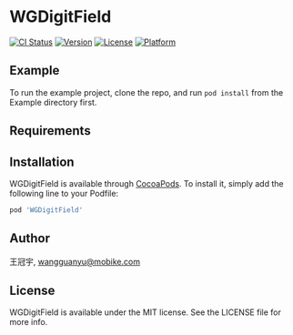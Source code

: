 # WGDigitField

[![CI Status](https://img.shields.io/travis/王冠宇/WGDigitField.svg?style=flat)](https://travis-ci.org/王冠宇/WGDigitField)
[![Version](https://img.shields.io/cocoapods/v/WGDigitField.svg?style=flat)](https://cocoapods.org/pods/WGDigitField)
[![License](https://img.shields.io/cocoapods/l/WGDigitField.svg?style=flat)](https://cocoapods.org/pods/WGDigitField)
[![Platform](https://img.shields.io/cocoapods/p/WGDigitField.svg?style=flat)](https://cocoapods.org/pods/WGDigitField)

## Example

To run the example project, clone the repo, and run `pod install` from the Example directory first.

## Requirements

## Installation

WGDigitField is available through [CocoaPods](https://cocoapods.org). To install
it, simply add the following line to your Podfile:

```ruby
pod 'WGDigitField'
```

## Author

王冠宇, wangguanyu@mobike.com

## License

WGDigitField is available under the MIT license. See the LICENSE file for more info.

